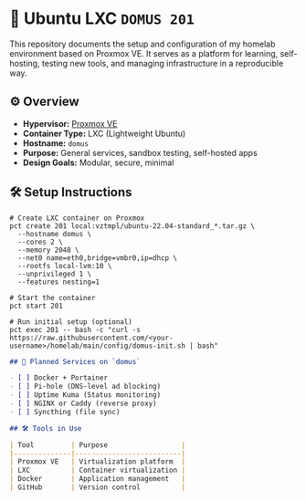 # 🏡 Ubuntu LXC `DOMUS 201`

This repository documents the setup and configuration of my homelab environment based on Proxmox VE. It serves as a platform for learning, self-hosting, testing new tools, and managing infrastructure in a reproducible way.

## ⚙️ Overview

- **Hypervisor:** [Proxmox VE](https://www.proxmox.com/en/proxmox-ve)
- **Container Type:** LXC (Lightweight Ubuntu)
- **Hostname:** `domus`
- **Purpose:** General services, sandbox testing, self-hosted apps
- **Design Goals:** Modular, secure, minimal


## 🛠️ Setup Instructions

```
# Create LXC container on Proxmox
pct create 201 local:vztmpl/ubuntu-22.04-standard_*.tar.gz \
  --hostname domus \
  --cores 2 \
  --memory 2048 \
  --net0 name=eth0,bridge=vmbr0,ip=dhcp \
  --rootfs local-lvm:10 \
  --unprivileged 1 \
  --features nesting=1

# Start the container
pct start 201

# Run initial setup (optional)
pct exec 201 -- bash -c "curl -s https://raw.githubusercontent.com/<your-username>/homelab/main/config/domus-init.sh | bash"
```
```markdown
## 🧩 Planned Services on `domus`

- [ ] Docker + Portainer
- [ ] Pi-hole (DNS-level ad blocking)
- [ ] Uptime Kuma (Status monitoring)
- [ ] NGINX or Caddy (reverse proxy)
- [ ] Syncthing (file sync)

## 🛠️ Tools in Use

| Tool         | Purpose                  |
|--------------|--------------------------|
| Proxmox VE   | Virtualization platform  |
| LXC          | Container virtualization |
| Docker       | Application management   |
| GitHub       | Version control          |